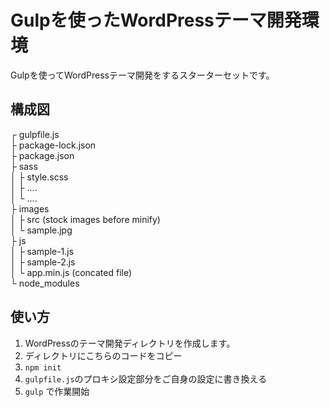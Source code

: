 # Gulpを使ったWordPressテーマ開発環境

Gulpを使ってWordPressテーマ開発をするスターターセットです。

## 構成図
┌ gulpfile.js     
├ package-lock.json     
├ package.json     
├ sass     
│ ├ style.scss     
│ ├ ....     
│ └ ....     
├ images     
│ ├ src (stock images before minify)     
│ └ sample.jpg     
├ js     
│ ├ sample-1.js     
│ ├ sample-2.js     
│ └ app.min.js (concated file)     
└ node_modules     

## 使い方
1. WordPressのテーマ開発ディレクトリを作成します。
2. ディレクトリにこちらのコードをコピー
3. `npm init`
4. `gulpfile.js`のプロキシ設定部分をご自身の設定に書き換える
5. `gulp` で作業開始
